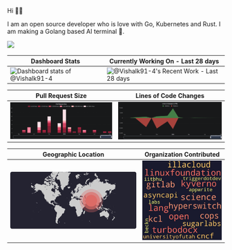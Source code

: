 Hi 👋🏻

I am an open source developer who is love with Go, Kubernetes and Rust. I am making a Golang based AI terminal 🎉.

<img src="assets/GitHub-Banner.gif" style="height:360 width:auto display:flex justify-content:center"/>

| Dashboard Stats | Currently Working On - Last 28 days |
| ----------- | ----------- |
|<img alt="Dashboard stats of @Vishalk91-4" src="https://next.ossinsight.io/widgets/official/compose-user-dashboard-stats/thumbnail.png?user_id=116670999&image_size=auto" />|<img alt="@Vishalk91-4's Recent Work - Last 28 days" src="https://next.ossinsight.io/widgets/official/compose-currently-working-on/thumbnail.png?user_id=116670999&activity_type=all&image_size=auto" />|

| Pull Request Size | Lines of Code Changes |
| ----------- | ----------- |
|<img src="assets/prsiz.png" style="width:auto" />|<img src="assets/linesofpr.png" style="width:auto" />|

| Geographic Location | Organization Contributed |
| ----------- | ----------- |
|<img src="assets/image.png" style="width:auto" />|<img src="assets/org.jpeg" style="width:auto" />|